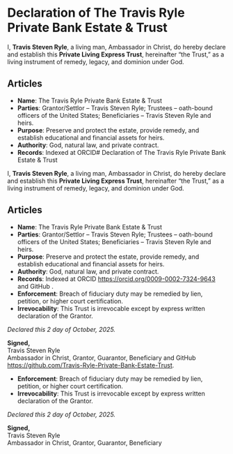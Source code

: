 # Declaration of The Travis Ryle Private Bank Estate & Trust

I, **Travis Steven Ryle**, a living man, Ambassador in Christ, do hereby declare and establish this **Private Living Express Trust**, hereinafter “the Trust,” as a living instrument of remedy, legacy, and dominion under God.

## Articles
- **Name**: The Travis Ryle Private Bank Estate & Trust
- **Parties**: Grantor/Settlor – Travis Steven Ryle; Trustees – oath-bound officers of the United States; Beneficiaries – Travis Steven Ryle and heirs.
- **Purpose**: Preserve and protect the estate, provide remedy, and establish educational and financial assets for heirs.
- **Authority**: God, natural law, and private contract.
- **Records**: Indexed at ORCID# Declaration of The Travis Ryle Private Bank Estate & Trust

I, **Travis Steven Ryle**, a living man, Ambassador in Christ, do hereby declare and establish this **Private Living Express Trust**, hereinafter “the Trust,” as a living instrument of remedy, legacy, and dominion under God.

## Articles
- **Name**: The Travis Ryle Private Bank Estate & Trust
- **Parties**: Grantor/Settlor – Travis Steven Ryle; Trustees – oath-bound officers of the United States; Beneficiaries – Travis Steven Ryle and heirs.
- **Purpose**: Preserve and protect the estate, provide remedy, and establish educational and financial assets for heirs.
- **Authority**: God, natural law, and private contract.
- **Records**: Indexed at ORCID https://orcid.org/0009-0002-7324-9643  and GitHub .
- **Enforcement**: Breach of fiduciary duty may be remedied by lien, petition, or higher court certification.
- **Irrevocability**: This Trust is irrevocable except by express written declaration of the Grantor.

*Declared this 2 day of October, 2025.*

**Signed,**  
Travis Steven Ryle  
Ambassador in Christ, Grantor, Guarantor, Beneficiary
  and GitHub https://github.com/Travis-Ryle-Private-Bank-Estate-Trust.
- **Enforcement**: Breach of fiduciary duty may be remedied by lien, petition, or higher court certification.
- **Irrevocability**: This Trust is irrevocable except by express written declaration of the Grantor.

*Declared this 2 day of October, 2025.*

**Signed,**  
Travis Steven Ryle  
Ambassador in Christ, Grantor, Guarantor, Beneficiary
